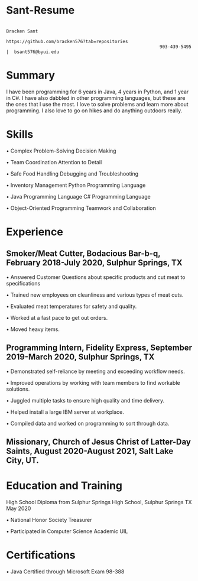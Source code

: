 # Sant-Resume
                                                                       Bracken Sant
                                                       https://github.com/bracken576?tab=repositories
                                                              903-439-5495	|  bsant576@byui.edu
# Summary
I have been programming for 6 years in Java, 4 years in Python, and 1 year in C#. I have also dabbled in other programming languages, but these are the ones that I use the most. I love to solve problems and learn more about programming. I also love to go on hikes and do anything outdoors really. 
# Skills
•	Complex Problem-Solving		Decision Making

•	Team Coordination			    Attention to Detail

•	Safe Food Handling			  Debugging and Troubleshooting	

•	Inventory Management      Python Programming Language

•	Java Programming Language  C# Programming Language

•	Object-Oriented Programming Teamwork and Collaboration

# Experience
## Smoker/Meat Cutter, Bodacious Bar-b-q, February 2018-July 2020, Sulphur Springs, TX

•	Answered Customer Questions about specific products and cut meat to specifications

•	Trained new employees on cleanliness and various types of meat cuts.

•	Evaluated meat temperatures for safety and quality.

•	Worked at a fast pace to get out orders.

•	Moved heavy items.

## Programming Intern, Fidelity Express, September 2019-March 2020, Sulphur Springs, TX

•	Demonstrated self-reliance by meeting and exceeding workflow needs.

•	Improved operations by working with team members to find workable solutions.

•	Juggled multiple tasks to ensure high quality and time delivery.

•	Helped install a large IBM server at workplace.

•	Compiled data and worked on programming to sort through data.

## Missionary, Church of Jesus Christ of Latter-Day Saints, August 2020-August 2021, Salt Lake City, UT.

# Education and Training
High School Diploma from Sulphur Springs High School, Sulphur Springs TX May 2020

•	National Honor Society Treasurer

•	Participated in Computer Science Academic UIL
# Certifications
•	Java Certified through Microsoft Exam 98-388
